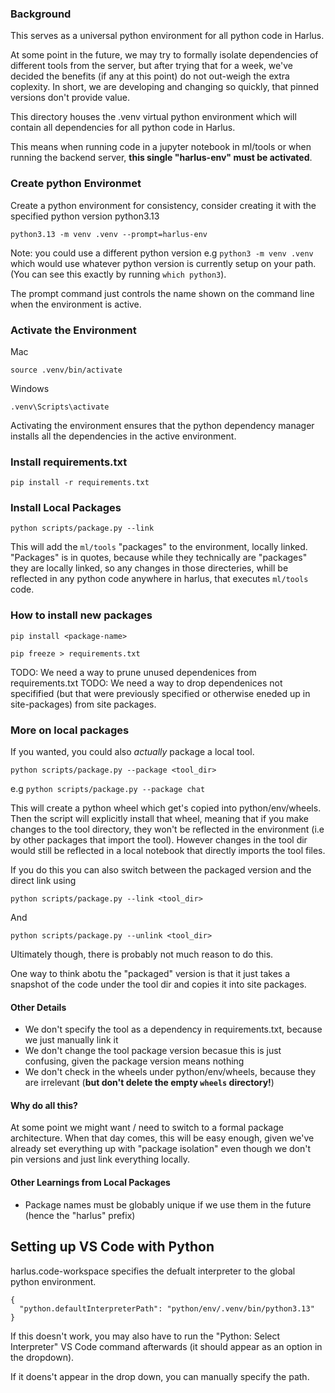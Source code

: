 ### Background

This serves as a universal python environment for all python code in Harlus.

At some point in the future, we may try to formally isolate dependencies of different tools from the server, but after trying that for a week, we've decided the benefits (if any at this point) do not out-weigh the extra coplexity. In short, we are developing and changing so quickly, that pinned versions don't provide value.

This directory houses the .venv virtual python environment which will contain all dependencies for all python code in Harlus.

This means when running code in a jupyter notebook in ml/tools or when running the backend server, **this single "harlus-env" must be activated**.

### Create python Environmet

Create a python environment for consistency, consider creating it with the specified python version python3.13

```
python3.13 -m venv .venv --prompt=harlus-env
```

Note: you could use a different python version e.g `python3 -m venv .venv` which would use whatever python version is currently setup on your path. (You can see this exactly by running `which python3`).

The prompt command just controls the name
shown on the command line when the environment is active.

### Activate the Environment

Mac

```
source .venv/bin/activate
```

Windows

```
.venv\Scripts\activate
```

Activating the environment ensures that the python dependency manager installs all the dependencies in the active environment.

### Install requirements.txt

```
pip install -r requirements.txt
```

### Install Local Packages

```
python scripts/package.py --link
```

This will add the `ml/tools` "packages" to the environment, locally linked. "Packages" is in quotes, because while they technically are "packages" they are locally linked, so any changes in those directeries, whill be reflected in any python code anywhere in harlus, that executes `ml/tools` code.

### How to install new packages

```
pip install <package-name>
```

```
pip freeze > requirements.txt
```

TODO: We need a way to prune unused dependenices from requirements.txt
TODO: We need a way to drop dependenices not specifified (but that were previously specified or otherwise eneded up in site-packages) from site packages.

### More on local packages

If you wanted, you could also _actually_ package a local tool.

```
python scripts/package.py --package <tool_dir>
```

e.g `python scripts/package.py --package chat`

This will create a python wheel which get's copied into python/env/wheels. Then the script will explicitly install that wheel, meaning that if you make changes to the tool directory, they won't be reflected in the environment (i.e by other packages that import the tool). However changes in the tool dir would still be reflected in a local notebook that directly imports the tool files.

If you do this you can also switch between the packaged version and the direct link using

```
python scripts/package.py --link <tool_dir>
```

And

```
python scripts/package.py --unlink <tool_dir>
```

Ultimately though, there is probably not much reason to do this.

One way to think abotu the "packaged" version is that it just takes a snapshot of the code under the tool dir and copies it into site packages.

#### Other Details

- We don't specify the tool as a dependency in requirements.txt, because we just manually link it
- We don't change the tool package version becasue this is just confusing, given the package version means nothing
- We don't check in the wheels under python/env/wheels, because they are irrelevant (**but don't delete the empty `wheels` directory!**)

#### Why do all this?

At some point we might want / need to switch to a formal package architecture. When that day comes, this will be easy enough, given we've already set everything up with "package isolation" even though we don't pin versions and just link everything locally.

#### Other Learnings from Local Packages

- Package names must be globably unique if we use them in the future (hence the "harlus" prefix)

## Setting up VS Code with Python

harlus.code-workspace specifies the defualt interpreter to the global python environment.

```
{
  "python.defaultInterpreterPath": "python/env/.venv/bin/python3.13"
}
```

If this doesn't work, you may also have to run the "Python: Select Interpreter" VS Code command afterwards (it should appear as an option in the dropdown).

If it doens't appear in the drop down, you can manually specify the path.
